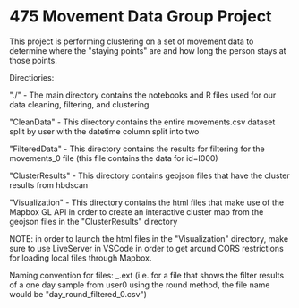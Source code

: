# 475 Movement Data Group Project
 This project is performing clustering on a set of movement data to determine where the "staying points" are and how long the person stays at those points.


Directiories:

"./" - The main directory contains the notebooks and R files used for our data cleaning, filtering, and clustering

"CleanData" - This directory contains the entire movements.csv dataset split by user with the datetime column split into two

"FilteredData" - This directory contains the results for filtering for the movements_0 file (this file contains the data for id=I000)

"ClusterResults" - This directory contains geojson files that have the cluster results from hbdscan

"Visualization" - This directory contains the html files that make use of the Mapbox GL API in order to create an interactive cluster map from the geojson files in the "ClusterResults" directory


NOTE: in order to launch the html files in the "Visualization" directory, make sure to use LiveServer in VSCode in order to get around CORS restrictions for loading local files through Mapbox.


Naming convention for files: <sample>_<filter method>_<data modification>_<id>.ext (i.e. for a file that shows the filter results of a one day sample from user0 using the round method, the file name would be "day_round_filtered_0.csv")

